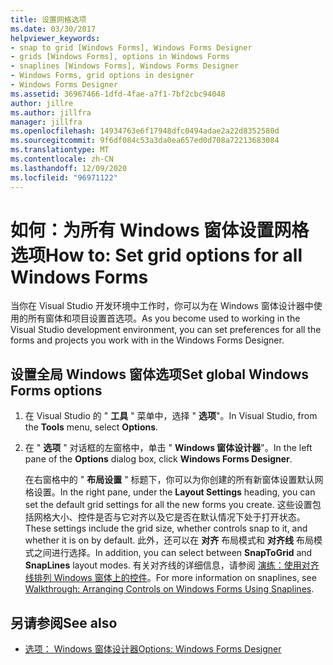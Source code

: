 ```yaml
---
title: 设置网格选项
ms.date: 03/30/2017
helpviewer_keywords:
- snap to grid [Windows Forms], Windows Forms Designer
- grids [Windows Forms], options in Windows Forms
- snaplines [Windows Forms], Windows Forms Designer
- Windows Forms, grid options in designer
- Windows Forms Designer
ms.assetid: 36967466-1dfd-4fae-a7f1-7bf2cbc94048
author: jillre
ms.author: jillfra
manager: jillfra
ms.openlocfilehash: 14934763e6f17948dfc0494adae2a22d8352580d
ms.sourcegitcommit: 9f6df084c53a3da0ea657ed0d708a72213683084
ms.translationtype: MT
ms.contentlocale: zh-CN
ms.lasthandoff: 12/09/2020
ms.locfileid: "96971122"
---
```

# <a name="how-to-set-grid-options-for-all-windows-forms"></a><span data-ttu-id="09015-102">如何：为所有 Windows 窗体设置网格选项</span><span class="sxs-lookup"><span data-stu-id="09015-102">How to: Set grid options for all Windows Forms</span></span>

<span data-ttu-id="09015-103">当你在 Visual Studio 开发环境中工作时，你可以为在 Windows 窗体设计器中使用的所有窗体和项目设置首选项。</span><span class="sxs-lookup"><span data-stu-id="09015-103">As you become used to working in the Visual Studio development environment, you can set preferences for all the forms and projects you work with in the Windows Forms Designer.</span></span>

## <a name="set-global-windows-forms-options"></a><span data-ttu-id="09015-104">设置全局 Windows 窗体选项</span><span class="sxs-lookup"><span data-stu-id="09015-104">Set global Windows Forms options</span></span>

1. <span data-ttu-id="09015-105">在 Visual Studio 的 " **工具** " 菜单中，选择 " **选项**"。</span><span class="sxs-lookup"><span data-stu-id="09015-105">In Visual Studio, from the **Tools** menu, select **Options**.</span></span>

2. <span data-ttu-id="09015-106">在 " **选项** " 对话框的左窗格中，单击 " **Windows 窗体设计器**"。</span><span class="sxs-lookup"><span data-stu-id="09015-106">In the left pane of the **Options** dialog box, click **Windows Forms Designer**.</span></span>

   <span data-ttu-id="09015-107">在右窗格中的 " **布局设置** " 标题下，你可以为你创建的所有新窗体设置默认网格设置。</span><span class="sxs-lookup"><span data-stu-id="09015-107">In the right pane, under the **Layout Settings** heading, you can set the default grid settings for all the new forms you create.</span></span> <span data-ttu-id="09015-108">这些设置包括网格大小、控件是否与它对齐以及它是否在默认情况下处于打开状态。</span><span class="sxs-lookup"><span data-stu-id="09015-108">These settings include the grid size, whether controls snap to it, and whether it is on by default.</span></span> <span data-ttu-id="09015-109">此外，还可以在 **对齐** 布局模式和 **对齐线** 布局模式之间进行选择。</span><span class="sxs-lookup"><span data-stu-id="09015-109">In addition, you can select between **SnapToGrid** and **SnapLines** layout modes.</span></span> <span data-ttu-id="09015-110">有关对齐线的详细信息，请参阅 [演练：使用对齐线排列 Windows 窗体上的控件](walkthrough-arranging-controls-on-windows-forms-using-snaplines.md)。</span><span class="sxs-lookup"><span data-stu-id="09015-110">For more information on snaplines, see [Walkthrough: Arranging Controls on Windows Forms Using Snaplines](walkthrough-arranging-controls-on-windows-forms-using-snaplines.md).</span></span>

## <a name="see-also"></a><span data-ttu-id="09015-111">另请参阅</span><span class="sxs-lookup"><span data-stu-id="09015-111">See also</span></span>

- [<span data-ttu-id="09015-112">选项： Windows 窗体设计器</span><span class="sxs-lookup"><span data-stu-id="09015-112">Options: Windows Forms Designer</span></span>](/visualstudio/ide/reference/options-windows-forms-designer)
